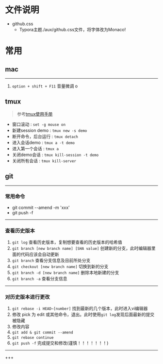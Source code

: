 # 文件说明
- github.css
  - Typora主题./aux/github.css文件，将字体改为Monaco!


# 常用
## mac
---
1. `option + shift + F11` 音量微调
o
## tmux
> 参考[tmux使用手册](https://juejin.im/post/59cf8ab26fb9a00a4c273352)
- 窗口滚动 : `set -g mouse on`
- 新建session demo : `tmux new -s demo`
- 断开命令，后台运行 : `tmux detach`
- 进入会话demo : `tmux a -t demo`
- 进入第一个会话 : `tmux a`
- 关闭demo会话 : `tmux kill-session -t demo`
- 关闭所有会话 : `tmux kill-server`



## git

---

### 常用命令

- git commit --amend -m 'xxx'
- git push -f

---

### 查看历史版本

1. `git log` 查看历史版本，复制想要查看的历史版本的哈希值
2. `git branch [new branch name] [SHA value]` 创建新的分支，此时编辑器里面的代码应该会自动更新
3. `git branch` 查看分支信息及目前所处分支
4. `git checkout [new branch name]` 切换到新的分支
5. `git branch -d [new branch name]` 删除本地新建的分支
6. `git branch -a` 查看分支信息

---

### 对历史版本进行更改

1. `git rebase -i HEAD~[number]` 找到最新的几个版本，此时进入vi编辑器
2. 修改 pick 为 edit 或其他命令，退出。此时使用`git log`发现后面最新的提交被隐藏
3. 修改内容
4. `git add & git commit --amend`
5. `git rebase continue`
6. `git push -f` 完成提交和修改(谨慎！！！！！！！)


---
+++
